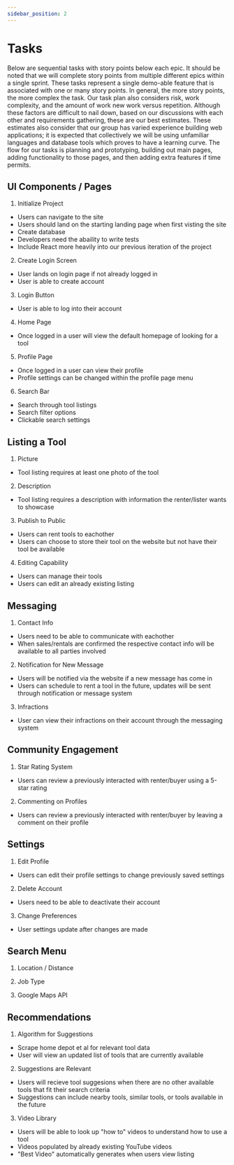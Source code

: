 ```yaml
---
sidebar_position: 2
---
```


# Tasks
Below are sequential tasks with story points below each epic. It should be noted that we will complete story points from multiple different epics within a single sprint. These tasks represent a single demo-able feature that is associated with one or many story points. In general, the more story points, the more complex the task. Our task plan also considers risk, work complexity, and the amount of work new work versus repetition. Although these factors are difficult to nail down, based on our discussions with each other and requirements gathering, these are our best estimates. These estimates also consider that our group has varied experience building web applications; it is expected that collectively we will be using unfamiliar languages and database tools which proves to have a learning curve. The flow for our tasks is planning and prototyping, building out main pages, adding functionality to those pages, and then adding extra features if time permits. 

##  UI Components / Pages 

1. Initialize Project
- Users can navigate to the site
- Users should land on the starting landing page when first visting the site
- Create database
- Developers need the abaility to write tests
- Include React more heavily into our previous iteration of the project

2. Create Login Screen
- User lands on login page if not already logged in
- User is able to create account

3. Login Button 
- User is able to log into their account

4. Home Page  
- Once logged in a user will view the default homepage of looking for a tool

5. Profile Page 
- Once logged in a user can view their profile
- Profile settings can be changed within the profile page menu

6. Search Bar 
- Search through tool listings
- Search filter options
- Clickable search settings

## Listing a Tool 

1. Picture
- Tool listing requires at least one photo of the tool

2. Description 
- Tool listing requires a description with information the renter/lister wants to showcase

3. Publish to Public
- Users can rent tools to eachother
- Users can choose to store their tool on the website but not have their tool be available

4. Editing Capability
- Users can manage their tools
- Users can edit an already existing listing

## Messaging 

1. Contact Info
- Users need to be able to communicate with eachother
- When sales/rentals are confirmed the respective contact info will be available to all parties involved

2. Notification for New Message
- Users will be notified via the website if a new message has come in
- Users can schedule to rent a tool in the future, updates will be sent through notification or message system

3. Infractions
- User can view their infractions on their account through the messaging system

## Community Engagement 

1. Star Rating System 
- Users can review a previously interacted with renter/buyer using a 5-star rating

2. Commenting on Profiles
- Users can review a previously interacted with renter/buyer by leaving a comment on their profile

## Settings 

1. Edit Profile 
- Users can edit their profile settings to change previously saved settings

2. Delete Account 
- Users need to be able to deactivate their account

3. Change Preferences 
- User settings update after changes are made

## Search Menu 

1. Location / Distance 

2. Job Type 

3. Google Maps API 

## Recommendations 

1. Algorithm for Suggestions
- Scrape home depot et al for relevant tool data
- User will view an updated list of tools that are currently available

2. Suggestions are Relevant
- Users will recieve tool suggesions when there are no other available tools that fit their search criteria
- Suggestions can include nearby tools, similar tools, or tools available in the future

3. Video Library
- Users will be able to look up "how to" videos to understand how to use a tool
- Videos populated by already existing YouTube videos
- "Best Video" automatically generates when users view listing